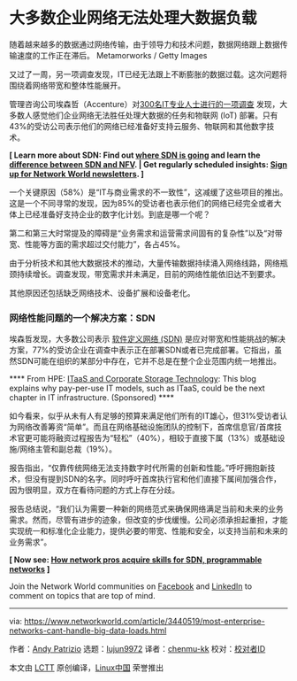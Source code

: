 [#]: collector: (lujun9972)
[#]: translator: (chenmu-kk)
[#]: reviewer: ( )
[#]: publisher: ( )
[#]: url: ( )
[#]: subject: (Most enterprise networks can't handle big data loads)
[#]: via: (https://www.networkworld.com/article/3440519/most-enterprise-networks-cant-handle-big-data-loads.html)
[#]: author: (Andy Patrizio https://www.networkworld.com/author/Andy-Patrizio/)

大多数企业网络无法处理大数据负载
======
随着越来越多的数据通过网络传输，由于领导力和技术问题，数据网络跟上数据传输速度的工作正在滞后。
Metamorworks / Getty Images

又过了一周，另一项调查发现，IT已经无法跟上不断膨胀的数据过载。这次问题将围绕着网络带宽和整体性能展开。

管理咨询公司埃森哲（Accenture）对[300名IT专业人士进行的一项调查][1] 发现，大多数人感觉他们企业网络无法胜任处理大数据的任务和物联网 (IoT) 部署。只有43%的受访公司表示他们的网络已经准备好支持云服务、物联网和其他数字技术。

**[ Learn more about SDN: Find out [where SDN is going][2] and learn the [difference between SDN and NFV][3]. | Get regularly scheduled insights: [Sign up for Network World newsletters][4]. ]**

一个关键原因（58%）是“IT与商业需求的不一致性”，这减缓了这些项目的推出。这是一个不同寻常的发现，因为85%的受访者也表示他们的网络已经完全或者大体上已经准备好支持企业的数字化计划。到底是哪一个呢？

第二和第三大时常提及的障碍是“业务需求和运营需求间固有的复杂性”以及“对带宽、性能等方面的需求超过交付能力”，各占45%。

由于分析技术和其他大数据技术的推动，大量传输数据持续涌入网络线路，网络瓶颈持续增长。调查发现，带宽需求并未满足，目前的网络性能依旧达不到要求。

其他原因还包括缺乏网络技术、设备扩展和设备老化。

### 网络性能问题的一个解决方案：SDN

埃森哲发现，大多数公司表示 [软件定义网络 (SDN)][5] 是应对带宽和性能挑战的解决方案，77%的受访企业在调查中表示正在部署SDN或者已完成部署。它指出，虽然SDN可能在组织的某部分中存在，它并不总是在整个企业范围内统一地推出。

**** From HPE: [ITaaS and Corporate Storage Technology][6]: This blog explains why pay-per-use IT models, such as ITaaS, could be the next chapter in IT infrastructure. (Sponsored) ****

如今看来，似乎从未有人有足够的预算来满足他们所有的IT雄心，但31%受访者认为网络改善筹资“简单”。而且在网络基础设施团队的控制下，首席信息官/首席技术官更可能将融资过程报告为“轻松”（40%），相较于直接下属（13%）或基础设施/网络主管和副总裁（19%）。 

报告指出，“仅靠传统网络无法支持数字时代所需的创新和性能。”呼吁拥抱新技术，但没有提到SDN的名字。同时呼吁首席执行官和他们直接下属间加强合作，因为很明显，双方在看待问题的方式上存在分歧。

报告总结说，“我们认为需要一种新的网络范式来确保网络满足当前和未来的业务需求。然而，尽管有进步的迹象，但改变的步伐缓慢。公司必须承担起重担，才能实现统一和标准化企业能力，提供必要的带宽、性能和安全，以支持当前和未来的业务需求”。

**[ Now see: [How network pros acquire skills for SDN, programmable networks][7] ]**

Join the Network World communities on [Facebook][8] and [LinkedIn][9] to comment on topics that are top of mind.

--------------------------------------------------------------------------------

via: https://www.networkworld.com/article/3440519/most-enterprise-networks-cant-handle-big-data-loads.html

作者：[Andy Patrizio][a]
选题：[lujun9972][b]
译者：[chenmu-kk](https://github.com/chenmu-kk)
校对：[校对者ID](https://github.com/校对者ID)

本文由 [LCTT](https://github.com/LCTT/TranslateProject) 原创编译，[Linux中国](https://linux.cn/) 荣誉推出

[a]: https://www.networkworld.com/author/Andy-Patrizio/
[b]: https://github.com/lujun9972
[1]: https://www.accenture.com/_acnmedia/pdf-107/accenture-network-readiness-survey.pdf#zoom=50
[2]: https://www.networkworld.com/article/3209131/lan-wan/what-sdn-is-and-where-its-going.html
[3]: https://www.networkworld.com/article/3206709/lan-wan/what-s-the-difference-between-sdn-and-nfv.html
[4]: https://www.networkworld.com/newsletters/signup.html
[5]: https://www.networkworld.com/article/3209131/what-sdn-is-and-where-its-going.html
[6]: https://www.networkworld.com/blog/itaas-and-the-corporate-storage-technology/
[7]: https://www.networkworld.com/article/3405522/how-network-pros-acquire-skills-for-sdn-programmable-networks.html
[8]: https://www.facebook.com/NetworkWorld/
[9]: https://www.linkedin.com/company/network-world
